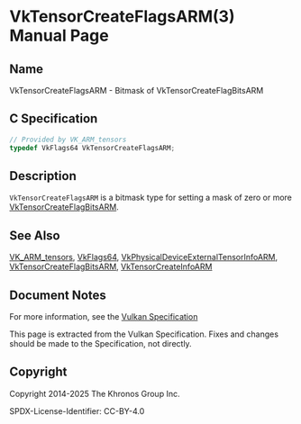 # VkTensorCreateFlagsARM(3) Manual Page

## Name

VkTensorCreateFlagsARM - Bitmask of VkTensorCreateFlagBitsARM



## [](#_c_specification)C Specification

```c++
// Provided by VK_ARM_tensors
typedef VkFlags64 VkTensorCreateFlagsARM;
```

## [](#_description)Description

`VkTensorCreateFlagsARM` is a bitmask type for setting a mask of zero or more [VkTensorCreateFlagBitsARM](https://registry.khronos.org/vulkan/specs/latest/man/html/VkTensorCreateFlagBitsARM.html).

## [](#_see_also)See Also

[VK\_ARM\_tensors](https://registry.khronos.org/vulkan/specs/latest/man/html/VK_ARM_tensors.html), [VkFlags64](https://registry.khronos.org/vulkan/specs/latest/man/html/VkFlags64.html), [VkPhysicalDeviceExternalTensorInfoARM](https://registry.khronos.org/vulkan/specs/latest/man/html/VkPhysicalDeviceExternalTensorInfoARM.html), [VkTensorCreateFlagBitsARM](https://registry.khronos.org/vulkan/specs/latest/man/html/VkTensorCreateFlagBitsARM.html), [VkTensorCreateInfoARM](https://registry.khronos.org/vulkan/specs/latest/man/html/VkTensorCreateInfoARM.html)

## [](#_document_notes)Document Notes

For more information, see the [Vulkan Specification](https://registry.khronos.org/vulkan/specs/latest/html/vkspec.html#VkTensorCreateFlagsARM)

This page is extracted from the Vulkan Specification. Fixes and changes should be made to the Specification, not directly.

## [](#_copyright)Copyright

Copyright 2014-2025 The Khronos Group Inc.

SPDX-License-Identifier: CC-BY-4.0